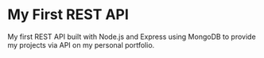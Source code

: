 # My First REST API


My first REST API built with Node.js and Express using MongoDB to provide my projects via API on my personal portfolio.
